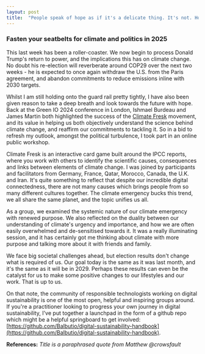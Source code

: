 ```yaml
---
layout: post
title:  "People speak of hope as if it's a delicate thing. It's not. Hope has dirt on her face, blood on her knuckles; and just spat out a tooth as she rises for another go"
---
```


### Fasten your seatbelts for climate and politics in 2025

This last week has been a roller-coaster. We now begin to process Donald Trump's return to power, and the implications this has on climate change. No doubt his re-election will reverberate around COP29 over the next two weeks - he is expected to once again withdraw the U.S. from the Paris agreement, and abandon commitments to reduce emissions inline with 2030 targets.

Whilst I am still holding onto the guard rail pretty tightly, I have also been given reason to take a deep breath and look towards the future with hope. Back at the Green IO 2024 conference in London, Ishmael Burdeau and James Martin both highlighted the success of the [Climate Fresk](https://climatefresk.org/world/) movement, and its value in helping us both objectively understand the science behind climate change, and reaffirm our commitments to tackling it. So in a bid to refresh my outlook, amongst the political turbulence, I took part in an online public workshop.

Climate Fresk is an interactive card game built around the IPCC reports, where you work with others to identify the scientific causes, consequences and links between elements of climate change. I was joined by participants and facilitators from Germany, France, Qatar, Morocco, Canada, the U.K. and Iran. It's quite something to reflect that despite our incredible digital connectedness, there are not many causes which brings people from so many different cultures together. The climate emergency bucks this trend, we all share the same planet, and the topic unifies us all.

As a group, we examined the systemic nature of our climate emergency with renewed purpose. We also reflected on the duality between our understanding of climate's urgency and importance, and how we are often easily overwhelmed and de-sensitised towards it. It was a really illuminating session, and it has certainly got me thinking about climate with more purpose and talking more about it with friends and family.

We face big societal challenges ahead, but election results don't change what is required of us. Our goal today is the same as it was last month, and it's the same as it will be in 2029. Perhaps these results can even be the catalyst for us to make some positive changes to our lifestyles and our work. That is up to us.

On that note, the community of responsible technologists working on digital sustainability is one of the most open, helpful and inspiring groups around. If you're a practitioner looking to progress your own journey in digital sustainability, I've put together a launchpad in the form of a github repo which might be a helpful springboard to get involved: [https://github.com/Balbutio/digital-sustainability-handbook](https://github.com/Balbutio/digital-sustainability-handbook).

__References:__ _Title is a paraphrased quote from Matthew @crowsfault_